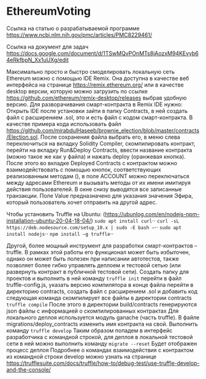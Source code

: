 # EthereumVoting


Ссылка на статью о разрабатываемой программе
https://www.ncbi.nlm.nih.gov/pmc/articles/PMC8229461/

Ссылка на документ для задач
https://docs.google.com/document/d/1TSwMQvPOnMTs8jAozxM94KEvyb64eRkfbpN_Xx1uUXg/edit

Максимально просто и быстро смоделировать локальную сеть Ethereum можно с помощью IDE Remix. Она доступна в качестве веб интерфейса на странице https://remix.ethereum.org/ или в качестве desktop версии, которую можно загрузить по ссылке https://github.com/ethereum/remix-desktop/releases выбрав удобную версию.
Для разворачивания смарт-контракта в Remix IDE нужно:
Открыть IDE после установки зайти в папку Contracts, в ней создать файл с расширением .sol, это и есть файл с кодом смарт-контракта. В качестве примера кода использовать файл https://github.com/mirabdulHaseeb/brownie_election/blob/master/contracts/Election.sol. После сохранения файла выбрать его, в меню слева переключиться на вкладку Solidity Compiler, скомпилировать контракт, перейти на вкладку Run&Deploy Contracts, ввести название контракта (можно такое же как у файла) и нажать deploy (оранжевая кнопка).
После этого во вкладке Deployed Contracts с контрактом можно взаимодействовать с помощью кнопок, соответствующих реализованным методам (), в поле ACCOUNT можно переключаться между адресами Ethereum и вызывать методы от их имени имитируя действия пользователей. В окне снизу выводятся все записанные транзакции. Поле Value предназначено для указания значения Эфира, который пользователь хочет отправить на другой адрес. 

Чтобы установить Truffle на Ubuntu: (https://ubunlog.com/en/nodejs-npm-installation-ubuntu-20-04-18-04/)
`sudo apt install curl`⋅⋅
`curl -sL https://deb.nodesource.com/setup_10.x | sudo -E bash –`⋅⋅
`sudo apt install nodejs`⋅⋅
`npm install –g truffle`⋅⋅

Другой, более мощный инструмент для разработки смарт-контрактов – truffle. В рамках этой работы его функционал может быть избыточен, однако он может быть полезен при написании автотестов, также позволяет более гибко управлять деплоем и тестовой сетью (или развернуть контракт в публичной тестовой сети).
Создать папку для проектов и выполнить в ней команду
`truffle init`
перейти в файл truffle-config.js, указать версию компилятора в конце файла
перейти в директорию contracts, создать файл с расширением .sol и добавить код
следующая команда скомпилирует все файлы в директории contracts
`truffle compile`
После этого в директории build/contracts генерируются json файлы с информацией о скомпилированных контрактах
Для локального деплоя используется модуль ganache (часть truffle). В файле migrations/deploy_contracts изменить имя контракта на свой. Выполнить команду
`truffle develop`
Таким образом попадем в интерфейс разработчика с командной строкой, для деплоя в локальной тестовой сети в ней можно выполнить команду
`migrate --reset`
Будет отображен процесс деплоя
Подробнее о командах взаимодействия с контрактом из командной строки develop можно узнать на странице https://trufflesuite.com/docs/truffle/how-to/debug-test/use-truffle-develop-and-the-console/
